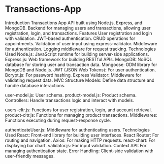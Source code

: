 ﻿# Transactions-App

 Introduction
Transactions App API built using Node.js, Express, and MongoDB.
Backend for managing users and transactions, allowing user registration, login, and transactions.
Features
User registration and login with validation.
JWT-based authentication.
CRUD operations for appointments.
Validation of user input using express-validator.
Middleware for authentication.
Logging middleware for request tracking.
Technologies Used
Node.js: JavaScript runtime for building server-side applications.
Express.js: Web framework for building RESTful APIs.
MongoDB: NoSQL database for storing user and transaction data.
Mongoose: ODM library for MongoDB and Node.js.
JWT (JSON Web Tokens): For user authentication.
Bcrypt.js: For password hashing.
Express Validator: Middleware for validating request data.
MVC Structure
Models: Define data structure and handle database interactions.

user-model.js: User schema.
product-model.js: Product schema.
Controllers: Handle transactions logic and interact with models.

users-cltr.js: Functions for user registration, login, and account retrieval.
product-cltr.js: Functions for managing product transactions.
Middlewares: Functions executing during request-response cycle.

authenticateUser.js: Middleware for authenticating users.
Technologies Used
React: Front-end library for building user interfaces.
React Router: For routing and navigation.
Axios: For making HTTP requests.
react-chart: For displaying bar chart.
validator.js: For input validation.
Context API: For managing authentication state.
Error Handling: Client-side validation with user-friendly messages.
